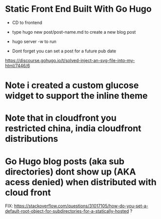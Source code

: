 # Static Front End Built With Go Hugo

- CD to frontend

- type hugo new post/post-name.md to create a new blog post

- hugo server -w to run

- Dont forget you can set a post for a future pub date

https://discourse.gohugo.io/t/solved-inject-an-svg-file-into-my-html/7446/6

# Note i created a custom glucose widget to support the inline theme

# Note that in cloudfront you restricted china, india cloudfront distributions

# Go Hugo blog posts (aka sub directories) dont show up (AKA acess denied) when distributed with cloud front 
FIX: https://stackoverflow.com/questions/31017105/how-do-you-set-a-default-root-object-for-subdirectories-for-a-statically-hosted ?